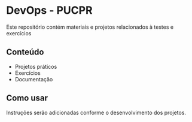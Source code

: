 # DevOps - PUCPR

Este repositório contém materiais e projetos relacionados à testes e exercícios

## Conteúdo

- Projetos práticos
- Exercícios
- Documentação

## Como usar

Instruções serão adicionadas conforme o desenvolvimento dos projetos.
